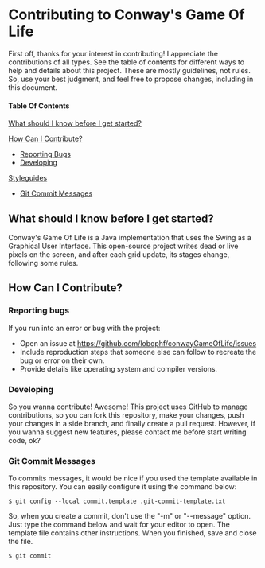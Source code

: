 # Contributing to Conway's Game Of Life

First off, thanks for your interest in contributing! I appreciate the contributions of all types. See the table of contents for different ways to help and details about this project. These are mostly guidelines, not rules. So, use your best judgment, and feel free to propose changes, including in this document.

#### Table Of Contents
[What should I know before I get started?](#what-should-i-know-before-i-get-started)

[How Can I Contribute?](#how-can-i-contribute)
* [Reporting Bugs](#reporting-bugs)
* [Developing](#developing)

[Styleguides](#styleguides)
* [Git Commit Messages](#git-commit-messages)


## What should I know before I get started?
Conway's Game Of Life is a Java implementation that uses the Swing as a Graphical User Interface. This open-source project writes dead or live pixels on the screen, and after each grid update, its stages change, following some rules.    

## How Can I Contribute?
### Reporting bugs
If you run into an error or bug with the project:
* Open an issue at https://github.com/lobophf/conwayGameOfLife/issues
* Include reproduction steps that someone else can follow to recreate the bug or error on their own.
* Provide details like operating system and compiler versions.

### Developing
So you wanna contribute! Awesome! This project uses GitHub to manage contributions, so you can fork this repository, make your changes, push your changes in a side branch, and finally create a pull request. However, if you wanna suggest new features, please contact me before start writing code, ok?

### Git Commit Messages
To commits messages, it would be nice if you used the template available in this repository. You can easily configure it using the command below:
```
$ git config --local commit.template .git-commit-template.txt
```
So, when you create a commit, don't use the "-m" or "--message" option. Just type the command below and wait for your editor to open. The template file contains other instructions. When you finished, save and close the file.
```
$ git commit
```
